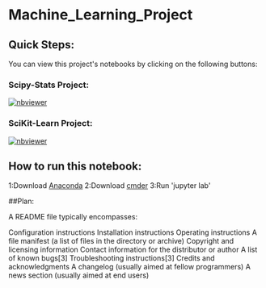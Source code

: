 # Machine_Learning_Project

## Quick Steps:
You can view this project's notebooks by clicking on the following buttons:

### Scipy-Stats Project:
[![nbviewer](https://raw.githubusercontent.com/jupyter/design/master/logos/Badges/nbviewer_badge.svg)](https://nbviewer.org/github/Crash-Bandicode/Machine_Learning_Project/blob/main/%20scipy-stats.ipynb)

### SciKit-Learn Project:
[![nbviewer](https://raw.githubusercontent.com/jupyter/design/master/logos/Badges/nbviewer_badge.svg)](https://nbviewer.org/github/Crash-Bandicode/Machine_Learning_Project/blob/main/scikit-learn.ipynb)

## How to run this notebook:

1:Download [Anaconda]()
2:Download [cmder]()
3:Run 'jupyter lab'

##Plan:

A README file typically encompasses:

Configuration instructions
Installation instructions
Operating instructions
A file manifest (a list of files in the directory or archive)
Copyright and licensing information
Contact information for the distributor or author
A list of known bugs[3]
Troubleshooting instructions[3]
Credits and acknowledgments
A changelog (usually aimed at fellow programmers)
A news section (usually aimed at end users)
